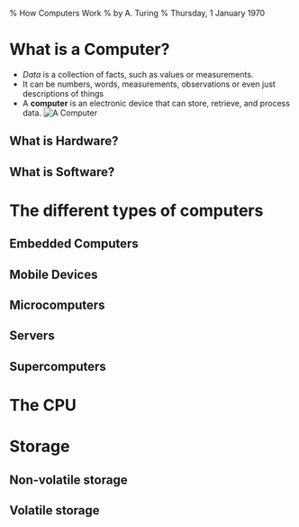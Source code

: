 % How Computers Work
% by A. Turing
% Thursday, 1 January 1970

# What is a Computer?
- *Data* is a collection of facts, such as values or measurements.
- It can be numbers, words, measurements, observations or even just descriptions of things
- A **computer** is an electronic device that can store, retrieve, and process data.
![A Computer](http://www.buffalocomputerconsulting.com/images/computer.jpg)

## What is Hardware?

## What is Software?

# The different types of computers

## Embedded Computers

## Mobile Devices

## Microcomputers

## Servers

## Supercomputers

# The CPU

# Storage

## Non-volatile storage

## Volatile storage


